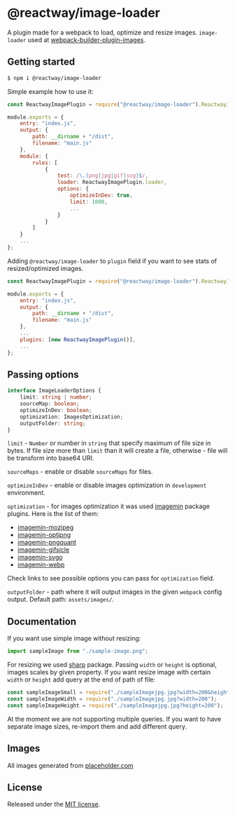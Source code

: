 # @reactway/image-loader

A plugin made for a webpack to load, optimize and resize images. `image-loader` used at [webpack-builder-plugin-images](/packages/webpack-builder-plugin-images).

## Getting started

```sh
$ npm i @reactway/image-loader
```

Simple example how to use it:

```js
const ReactwayImagePlugin = require("@reactway/image-loader").ReactwayImagePlugin;

module.exports = {
    entry: "index.js",
    output: {
        path: __dirname + "/dist",
        filename: "main.js"
    },
    module: {
        rules: [
            {
                test: /\.(png|jpg|gif|svg)$/,
                loader: ReactwayImagePlugin.loader,
                options: {
                    optimizeInDev: true,
                    limit: 1000,
                    ...
                }
            }
        ]
    }
    ...
};
```

Adding `@reactway/image-loader` to `plugin` field if you want to see stats of resized/optimized images.

```js
const ReactwayImagePlugin = require("@reactway/image-loader").ReactwayImagePlugin;

module.exports = {
    entry: "index.js",
    output: {
        path: __dirname + "/dist",
        filename: "main.js"
    },
    ...
    plugins: [new ReactwayImagePlugin()],
    ...
};
```

## Passing options

```ts
interface ImageLoaderOptions {
    limit: string | number;
    sourceMap: boolean;
    optimizeInDev: boolean;
    optimization: ImagesOptimization;
    outputFolder: string;
}
```

`limit` - `Number` or number in `string` that specify maximum of file size in bytes. If file size more than `limit` than it will create a file, otherwise - file will be transform into base64 URI.

`sourceMaps` - enable or disable `sourceMaps` for files.

`optimizeInDev` - enable or disable images optimization in `development` environment.

`optimization` - for images optimization it was used [imagemin](https://www.npmjs.com/package/imagemin) package plugins. Here is the list of them:

-   [imagemin-mozjpeg](https://www.npmjs.com/package/imagemin-mozjpeg)
-   [imagemin-optipng](https://www.npmjs.com/package/imagemin-optipng)
-   [imagemin-pngquant](https://www.npmjs.com/package/imagemin-pngquant)
-   [imagemin-gifsicle](https://www.npmjs.com/package/imagemin-gifsicle)
-   [imagemin-svgo](https://www.npmjs.com/package/imagemin-svgo)
-   [imagemin-webp](https://www.npmjs.com/package/imagemin-webp)

Check links to see possible options you can pass for `optimization` field.

`outputFolder` - path where it will output images in the given `webpack` config output. Default path: `assets/images/`.

## Documentation

If you want use simple image without resizing:

```js
import sampleImage from "./sample-image.png";
```

For resizing we used [sharp](https://www.npmjs.com/package/sharp) package. Passing `width` or `height` is optional, images scales by given property. If you want resize image with certain `width` or `height` add query at the end of path of file:

```js
const sampleImageSmall = require("./sampleImagejpg.jpg?width=200&height=200");
const sampleImageWidth = require("./sampleImagejpg.jpg?width=200");
const sampleImageHeight = require("./sampleImagejpg.jpg?height=200");
```

At the moment we are not supporting multiple queries. If you want to have separate image sizes, re-import them and add different query.

## Images

All images generated from [placeholder.com](https://placeholder.com/)

## License

Released under the [MIT license](LICENSE).

